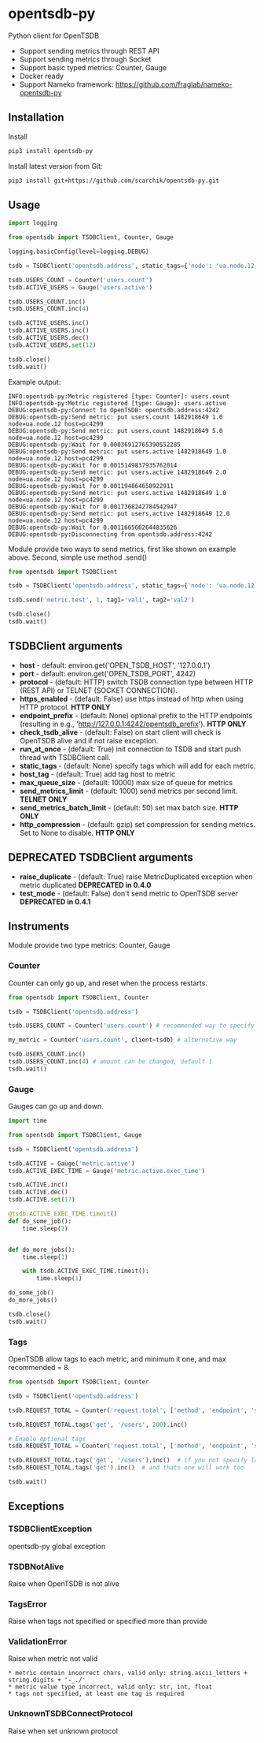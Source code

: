 # opentsdb-py
Python client for OpenTSDB
* Support sending metrics through REST API
* Support sending metrics through Socket 
* Support basic typed metrics: Counter, Gauge
* Docker ready
* Support Nameko framework: https://github.com/fraglab/nameko-opentsdb-py

## Installation

Install
```bash
pip3 install opentsdb-py
```

Install latest version from Git:
```bash
pip3 install git+https://github.com/scarchik/opentsdb-py.git
```

## Usage

```python
import logging

from opentsdb import TSDBClient, Counter, Gauge

logging.basicConfig(level=logging.DEBUG)

tsdb = TSDBClient('opentsdb.address', static_tags={'node': 'ua.node.12'})

tsdb.USERS_COUNT = Counter('users.count')
tsdb.ACTIVE_USERS = Gauge('users.active')

tsdb.USERS_COUNT.inc()
tsdb.USERS_COUNT.inc(4)

tsdb.ACTIVE_USERS.inc()
tsdb.ACTIVE_USERS.inc()
tsdb.ACTIVE_USERS.dec()
tsdb.ACTIVE_USERS.set(12)

tsdb.close()
tsdb.wait()
```

Example output:
```
INFO:opentsdb-py:Metric registered [type: Counter]: users.count
INFO:opentsdb-py:Metric registered [type: Gauge]: users.active
DEBUG:opentsdb-py:Connect to OpenTSDB: opentsdb.address:4242
DEBUG:opentsdb-py:Send metric: put users.count 1482918649 1.0 node=ua.node.12 host=pc4299
DEBUG:opentsdb-py:Send metric: put users.count 1482918649 5.0 node=ua.node.12 host=pc4299
DEBUG:opentsdb-py:Wait for 0.00036912765390552285
DEBUG:opentsdb-py:Send metric: put users.active 1482918649 1.0 node=ua.node.12 host=pc4299
DEBUG:opentsdb-py:Wait for 0.0015149837935762014
DEBUG:opentsdb-py:Send metric: put users.active 1482918649 2.0 node=ua.node.12 host=pc4299
DEBUG:opentsdb-py:Wait for 0.001194864658922911
DEBUG:opentsdb-py:Send metric: put users.active 1482918649 1.0 node=ua.node.12 host=pc4299
DEBUG:opentsdb-py:Wait for 0.0017368242784542947
DEBUG:opentsdb-py:Send metric: put users.active 1482918649 12.0 node=ua.node.12 host=pc4299
DEBUG:opentsdb-py:Wait for 0.0011665662644835626
DEBUG:opentsdb-py:Disconnecting from opentsdb.address:4242
```

Module provide two ways to send metrics, first like shown on example above.
Second, simple use method .send()

```python
from opentsdb import TSDBClient

tsdb = TSDBClient('opentsdb.address', static_tags={'node': 'ua.node.12'})

tsdb.send('metric.test', 1, tag1='val1', tag2='val2')

tsdb.close()
tsdb.wait()
```


## TSDBClient arguments
 * **host** - default: environ.get('OPEN_TSDB_HOST', '127.0.0.1')
 * **port** - default: environ.get('OPEN_TSDB_PORT', 4242)
 * **protocol** - (default: HTTP) switch TSDB connection type between HTTP (REST API) or TELNET (SOCKET CONNECTION). 
 * **https_enabled** - (default: False) use https instead of http when using HTTP protocol. **HTTP ONLY**
 * **endpoint_prefix** - (default: None) optional prefix to the HTTP endpoints (resulting in e.g., 'http://127.0.0.1:4242/opentsdb_prefix'). **HTTP ONLY**
 * **check_tsdb_alive** - (default: False) on start client will check is OpenTSDB alive and if not raise exception. 
 * **run_at_once** - (default: True) init connection to TSDB and start push thread with TSDBClient call. 
 * **static_tags** - (default: None) specify tags which will add for each metric.
 * **host_tag** - (default: True) add tag host to metric
 * **max_queue_size** - (default: 10000) max size of queue for metrics
 * **send_metrics_limit** - (default: 1000) send metrics per second limit. **TELNET ONLY**
 * **send_metrics_batch_limit** - (default: 50) set max batch size. **HTTP ONLY**
 * **http_compression** - (default: gzip) set compression for sending metrics. Set to None to disable. **HTTP ONLY**

## DEPRECATED TSDBClient arguments
 * **raise_duplicate** - (default: True) raise MetricDuplicated exception when metric duplicated **DEPRECATED in 0.4.0**
 * **test_mode** - (default: False) don't send metric to OpenTSDB server **DEPRECATED in 0.4.1**

## Instruments

Module provide two type metrics: Counter, Gauge

### Counter
Counter can only go up, and reset when the process restarts.

```python
from opentsdb import TSDBClient, Counter

tsdb = TSDBClient('opentsdb.address')

tsdb.USERS_COUNT = Counter('users.count') # recommended way to specify metric

my_metric = Counter('users.count', client=tsdb) # alternative way

tsdb.USERS_COUNT.inc()
tsdb.USERS_COUNT.inc(4) # amount can be changed, default 1
tsdb.wait()
```

### Gauge
Gauges can go up and down.

```python
import time

from opentsdb import TSDBClient, Gauge

tsdb = TSDBClient('opentsdb.address')

tsdb.ACTIVE = Gauge('metric.active')
tsdb.ACTIVE_EXEC_TIME = Gauge('metric.active.exec_time')

tsdb.ACTIVE.inc()
tsdb.ACTIVE.dec()
tsdb.ACTIVE.set(17)

@tsdb.ACTIVE_EXEC_TIME.timeit()
def do_some_job():
    time.sleep(2)


def do_more_jobs():
    time.sleep(1)

    with tsdb.ACTIVE_EXEC_TIME.timeit():
        time.sleep(1)

do_some_job()
do_more_jobs()

tsdb.close()
tsdb.wait()
```

### Tags
OpenTSDB allow tags to each metric, and minimum it one, and max recommended = 8.

```python
from opentsdb import TSDBClient, Counter

tsdb = TSDBClient('opentsdb.address')

tsdb.REQUEST_TOTAL = Counter('request.total', ['method', 'endpoint', 'status'])

tsdb.REQUEST_TOTAL.tags('get', '/users', 200).inc()

# Enable optional tags
tsdb.REQUEST_TOTAL = Counter('request.total', ['method', 'endpoint', 'status'], optional_tags=True)

tsdb.REQUEST_TOTAL.tags('get', '/users').inc()  # if you not specify last tag, it will work
tsdb.REQUEST_TOTAL.tags('get').inc()  # and thats one will work too

tsdb.wait()
```


## Exceptions

### TSDBClientException
opentsdb-py global exception

### TSDBNotAlive
Raise when OpenTSDB is not alive

### TagsError
Raise when tags not specified or specified more than provide

### ValidationError
Raise when metric not valid

    * metric contain incorrect chars, valid only: string.ascii_letters + string.digits + '-_./'
    * metric value type incorrect, valid only: str, int, float
    * tags not specified, at least one tag is required

### UnknownTSDBConnectProtocol
Raise when set unknown protocol
